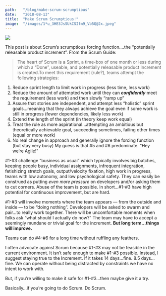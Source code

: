```yaml
---
path:	"/blog/make-scrum-scrumptious"
date:	"2018-08-13"
title:	"Make Scrum Scrumptious!"
image:	"/images/1*u_3HE3JsSUkCSIfm9_Vb5Q@2x.jpeg"
---
```


![](/images/1*u_3HE3JsSUkCSIfm9_Vb5Q@2x.jpeg)

This post is about Scrum’s scrumptious forcing function….the “potentially releasable product increment”. From the Scrum Guide:


> The heart of Scrum is a Sprint, a time-box of one month or less during which a “Done”, useable, and potentially releasable product Increment is created.To meet this requirement (rule?), teams attempt the following strategies:

1. Reduce sprint length to limit work in progress (less time, less work)
2. Reduce the amount of attempted work until they can ***confidently*** meet the requirement (less work) and then slowly “ramp up”
3. Assure that stories are independent, and attempt less “holistic” sprint goals…meaning that they always achieve the goal even if some work is still in progress (fewer dependencies, likely less work)
4. Extend the length of the sprint (in theory keep work equal)
5. Treat the rule as more aspirational…attempting an ambitious but theoretically achievable goal, succeeding sometimes, failing other times (equal or more work)
6. No real change in approach and generally ignore the forcing function (but stay very busy)
My guess is that #5 and #6 predominate. “Hey we’re Agile!”

#1-#3 challenge “business as usual” which typically involves big batches, keeping people busy, individual assignments, infrequent integration, fetishizing stretch goals, output/velocity fixation, high work in progress, teams with low autonomy, and low psychological safety. They can easily be construed as putting *even more pressure* on developers and/or asking them to cut corners. Abuse of the team is possible. In short…#1-#3 have high potential for continuous improvement, but are hard.

#1-#3 will involve moments where the team appears — from the outside and inside — to be “doing nothing”. Developers will be asked to swarm and pair…to really work together. There will be uncomfortable moments when folks ask “what should I actually do now?” The team may have to accept a seemingly mundane or trivial goal for the increment. **But long term…things will improve.**

Teams can do #4-#6 for a long time without ruffling any feathers.

I often advocate against Scrum because #1-#3 may not be feasible in the current environment. It isn’t safe enough to make #1-#3 possible. Instead, I suggest staying true to the Increment. If it takes 14 days…fine. 8.5 days…fine. We can operate without being distracted by constraints we have no intent to work with.

But, if you’re willing to make it safe for #1-#3…then maybe give it a try.

Basically…if you’re going to do Scrum. Do Scrum.

